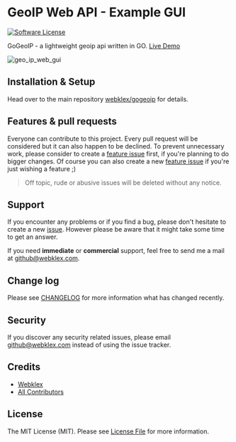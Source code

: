 # GeoIP Web API - Example GUI
[![Software License][ico-license]](LICENSE.md)

GoGeoIP - a lightweight geoip api written in GO. [Live Demo](https://www.gogeoip.com/)

![geo_ip_web_gui](https://raw.githubusercontent.com/webklex/gogeoip-gui-gui/master/geo_ip_web_gui.jpg)

## Installation & Setup
Head over to the main repository [webklex/gogeoip](https://github.com/webklex/gogeoip#installation) for details.

## Features & pull requests
Everyone can contribute to this project. Every pull request will be considered but it can also happen to be declined. 
To prevent unnecessary work, please consider to create a [feature issue](https://github.com/webklex/gogeoip-gui/issues/new?template=feature_request.md) 
first, if you're planning to do bigger changes. Of course you can also create a new [feature issue](https://github.com/webklex/gogeoip-gui/issues/new?template=feature_request.md)
if you're just wishing a feature ;)

>Off topic, rude or abusive issues will be deleted without any notice.


## Support
If you encounter any problems or if you find a bug, please don't hesitate to create a new [issue](https://github.com/webklex/gogeoip-gui/issues).
However please be aware that it might take some time to get an answer.

If you need **immediate** or **commercial** support, feel free to send me a mail at github@webklex.com. 

## Change log

Please see [CHANGELOG](CHANGELOG.md) for more information what has changed recently.

## Security

If you discover any security related issues, please email github@webklex.com instead of using the issue tracker.

## Credits
- [Webklex][link-author]
- [All Contributors][link-contributors]

## License
The MIT License (MIT). Please see [License File](LICENSE.md) for more information.

[ico-license]: https://img.shields.io/badge/license-MIT-brightgreen.svg?style=flat-square

[link-author]: https://github.com/webklex
[link-contributors]: https://github.com/webklex/gogeoip-gui/graphs/contributors
